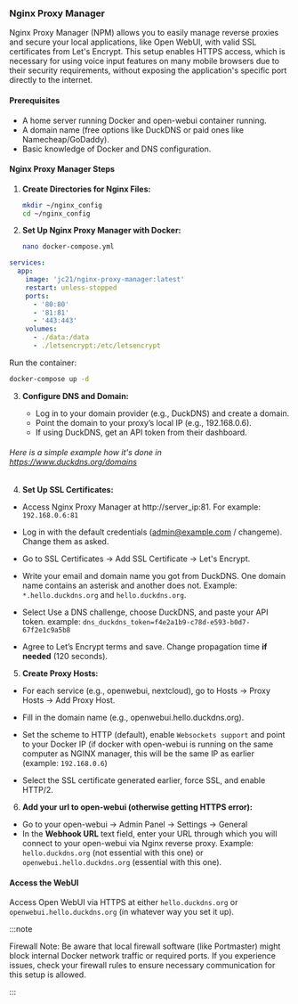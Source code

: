 ### Nginx Proxy Manager

Nginx Proxy Manager (NPM) allows you to easily manage reverse proxies and secure your local applications, like Open WebUI, with valid SSL certificates from Let's Encrypt.
This setup enables HTTPS access, which is necessary for using voice input features on many mobile browsers due to their security requirements, without exposing the application's specific port directly to the internet.

#### Prerequisites

- A home server running Docker and open-webui container running.
- A domain name (free options like DuckDNS or paid ones like Namecheap/GoDaddy).
- Basic knowledge of Docker and DNS configuration.

#### Nginx Proxy Manager Steps

1. **Create Directories for Nginx Files:**

    ```bash
    mkdir ~/nginx_config
    cd ~/nginx_config
    ```

2. **Set Up Nginx Proxy Manager with Docker:**

    ```bash
    nano docker-compose.yml
    ```

```yaml
services:
  app:
    image: 'jc21/nginx-proxy-manager:latest'
    restart: unless-stopped
    ports:
      - '80:80'
      - '81:81'
      - '443:443'
    volumes:
      - ./data:/data
      - ./letsencrypt:/etc/letsencrypt
```

Run the container:

```bash
docker-compose up -d
```

3. **Configure DNS and Domain:**

    - Log in to your domain provider (e.g., DuckDNS) and create a domain.
    - Point the domain to your proxy’s local IP (e.g., 192.168.0.6).
    - If using DuckDNS, get an API token from their dashboard.

###### Here is a simple example how it's done in https://www.duckdns.org/domains

4. **Set Up SSL Certificates:**

- Access Nginx Proxy Manager at http://server_ip:81. For example: ``192.168.0.6:81``

- Log in with the default credentials (admin@example.com / changeme). Change them as asked.
- Go to SSL Certificates → Add SSL Certificate → Let's Encrypt.
- Write your email and domain name you got from DuckDNS. One domain name contains an asterisk and another does not. Example: ``*.hello.duckdns.org`` and ``hello.duckdns.org``.
- Select Use a DNS challenge, choose DuckDNS, and paste your API token. example:
```dns_duckdns_token=f4e2a1b9-c78d-e593-b0d7-67f2e1c9a5b8```
- Agree to Let’s Encrypt terms and save. Change propagation time **if needed** (120 seconds).

5. **Create Proxy Hosts:**

- For each service (e.g., openwebui, nextcloud), go to Hosts → Proxy Hosts → Add Proxy Host.

- Fill in the domain name (e.g., openwebui.hello.duckdns.org).
- Set the scheme to HTTP (default), enable ``Websockets support`` and point to your Docker IP (if docker with open-webui is running on the same computer as NGINX manager, this will be the same IP as earlier (example: ``192.168.0.6``)
- Select the SSL certificate generated earlier, force SSL, and enable HTTP/2.

6. **Add your url to open-webui (otherwise getting HTTPS error):**

- Go to your open-webui → Admin Panel → Settings → General
- In the **Webhook URL** text field, enter your URL through which you will connect to your open-webui via Nginx reverse proxy. Example: ``hello.duckdns.org`` (not essential with this one) or ``openwebui.hello.duckdns.org`` (essential with this one).

#### Access the WebUI

Access Open WebUI via HTTPS at either ``hello.duckdns.org`` or ``openwebui.hello.duckdns.org`` (in whatever way you set it up).

:::note

Firewall Note: Be aware that local firewall software (like Portmaster) might block internal Docker network traffic or required ports. If you experience issues, check your firewall rules to ensure necessary communication for this setup is allowed.

:::

